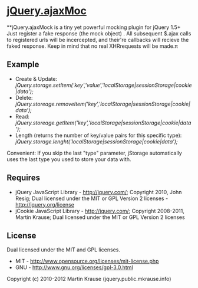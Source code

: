 <a name="README">[jQuery.ajaxMoc](https://github.com/martinkr/jQuery.ajaxMoc)</a>
=======
**jQuery.ajaxMock is a tiny yet powerful mocking plugin for jQuery 1.5+
Just register a fake response  (the mock object) . All subsequent $.ajax calls to registered urls will be incercepted, and their're callbacks will recieve the faked response. Keep in mind that no real XHRrequests will be made.π
## Example
* Create & Update: _jQuery.storage.setItem('key','value','localStorage|sessionStorage|cookie|data');_
* Delete: _jQuery.storeage.removeItem('key','localStorage|sessionStorage|cookie|data');_
* Read: _jQuery.storeage.getItem('key','localStorage|sessionStorage|cookie|data');_
* Length (returns the number of key/value pairs for this specific type): _jQuery.storage.lenght('localStorage|sessionStorage|cookie|data');_

Convenient: If you skip the last "type" parameter, jStorage automatically uses the last type you used to store your data with.

## Requires
 * jQuery JavaScript Library - http://jquery.com/; Copyright 2010, John Resig; Dual licensed under the MIT or GPL Version 2 licenses - http://jquery.org/license
 * jCookie JavaScript Library - http://jquery.com/; Copyright 2008-2011, Martin Krause; Dual licensed under the MIT or GPL Version 2 licenses

## License
Dual licensed under the MIT and GPL licenses.

* MIT - http://www.opensource.org/licenses/mit-license.php
* GNU - http://www.gnu.org/licenses/gpl-3.0.html

Copyright (c) 2010-2012 Martin Krause (jquery.public.mkrause.info)
